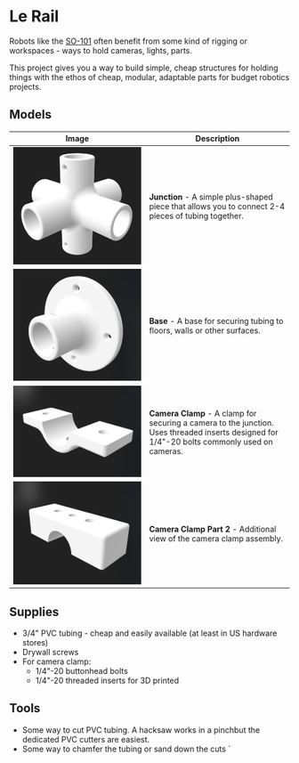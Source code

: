 # Le Rail

Robots like the [SO-101](https://huggingface.co/docs/lerobot/en/so101) often benefit from some kind of rigging or workspaces - ways to hold cameras, lights, parts.

This project gives you a way to build simple, cheap structures for holding things with the ethos of cheap, modular, adaptable parts for budget robotics projects.

## Models

| Image | Description |
|-------|-------------|
| ![Junction](images/junction.png) | **Junction** - A simple plus-shaped piece that allows you to connect 2-4 pieces of tubing together. |
| ![Base](images/base.png) | **Base** - A base for securing tubing to floors, walls or other surfaces. |
| ![Camera Clamp](images/camera_1.png) | **Camera Clamp** - A clamp for securing a camera to the junction. Uses threaded inserts designed for 1/4"-20 bolts commonly used on cameras. |
| ![Camera Clamp Part 2](images/camera_2.png) | **Camera Clamp Part 2** - Additional view of the camera clamp assembly. |

## Supplies
- 3/4" PVC tubing - cheap and easily available (at least in US hardware stores)
- Drywall screws
- For camera clamp: 
    - 1/4"-20 buttonhead bolts
    - 1/4"-20 threaded inserts for 3D printed

## Tools
- Some way to cut PVC tubing. A hacksaw works in a pinchbut the dedicated PVC cutters are easiest.
- Some way to chamfer the tubing or sand down the cuts
`